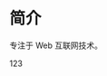 # 简介

专注于 Web 互联网技术。

<wvc-test msg="1234"></wvc-test>

<wvc-button type="primary">123</wvc-button>
